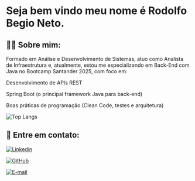 # Seja bem vindo meu nome é Rodolfo Begio Neto.

## 🙋‍♂️ Sobre mim:

Formado em Análise e Desenvolvimento de Sistemas, atuo como Analista de Infraestrutura e, atualmente, estou me especializando em Back-End com Java no Bootcamp Santander 2025, com foco em:

Desenvolvimento de APIs REST

Spring Boot (o principal framework Java para back-end)

Boas práticas de programação (Clean Code, testes e arquitetura)

![Top Langs](https://github-readme-stats-git-masterrstaa-rickstaa.vercel.app/api/top-langs/?username=rbn511&bg_color=000&border_color=30A3DC&title_color=E94D5F&text_color=FFF)

## 📱 Entre em contato:

[![Linkedin](https://img.shields.io/badge/-Linkedin-%23E4405F?style=for-the-badge&logo=linkedin&logoColor=white)](https://br.linkedin.com/in/rodolfo-begio-neto-516774165)

[![GitHub](https://img.shields.io/badge/GitHub-100000?style=for-the-badge&logo=github&logoColor=white)](https://github.com/rbn511)

[![E-mail](https://img.shields.io/badge/-Email-000?style=for-the-badge&logo=microsoft-outlook&logoColor=007BFF)](mailto:rodolfobegio@gmail.com)
